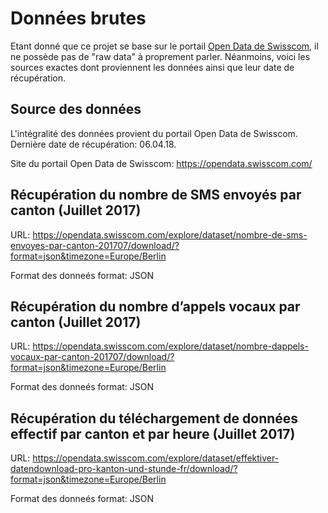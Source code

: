 # Données brutes
Etant donné que ce projet se base sur le portail [Open Data de Swisscom](https://opendata.swisscom.com/explore), il ne possède pas de "raw data" à proprement parler.
Néanmoins, voici les sources exactes dont proviennent les données ainsi que leur date de récupération.

## Source des données
L'intégralité des données provient du portail Open Data de Swisscom.
Dernière date de récupération: 06.04.18.

Site du portail Open Data de Swisscom: https://opendata.swisscom.com/

## Récupération du nombre de SMS envoyés par canton (Juillet 2017)
URL:
https://opendata.swisscom.com/explore/dataset/nombre-de-sms-envoyes-par-canton-201707/download/?format=json&timezone=Europe/Berlin

Format des donneés format: JSON

## Récupération du nombre d’appels vocaux par canton (Juillet 2017)
URL:
https://opendata.swisscom.com/explore/dataset/nombre-dappels-vocaux-par-canton-201707/download/?format=json&timezone=Europe/Berlin

Format des donneés format: JSON

## Récupération du téléchargement de données effectif par canton et par heure (Juillet 2017)
URL:
https://opendata.swisscom.com/explore/dataset/effektiver-datendownload-pro-kanton-und-stunde-fr/download/?format=json&timezone=Europe/Berlin

Format des donneés format: JSON
